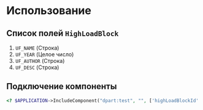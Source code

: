 # Использование

## Список полей `HighLoadBlock`

1. `UF_NAME` (Строка)
2. `UF_YEAR` (Целое число)
3. `UF_AUTHOR` (Строка)
4. `UF_DESC` (Строка)

## Подключение компоненты

```php
<? $APPLICATION->IncludeComponent("dpart:test", "", ['highLoadBlockId' => 2]); ?>
```
